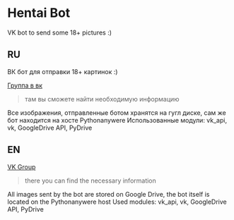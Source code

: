 # Hentai Bot
VK bot to send some 18+ pictures :)

## RU
ВК бот для отправки 18+ картинок :)

[Группа в вк](https://vk.com/hen_bot)

> там вы сможете найти необходимую информацию

Все изображения, отправленные ботом хранятся на гугл диске, сам же бот находится на хосте Pythonanywere
Использованные модули: vk_api, vk, GoogleDrive API, PyDrive

## EN

[VK Group](https://vk.com/hen_bot)

> there you can find the necessary information

All images sent by the bot are stored on Google Drive, the bot itself is located on the Pythonanywere host
Used modules: vk_api, vk, GoogleDrive API, PyDrive
